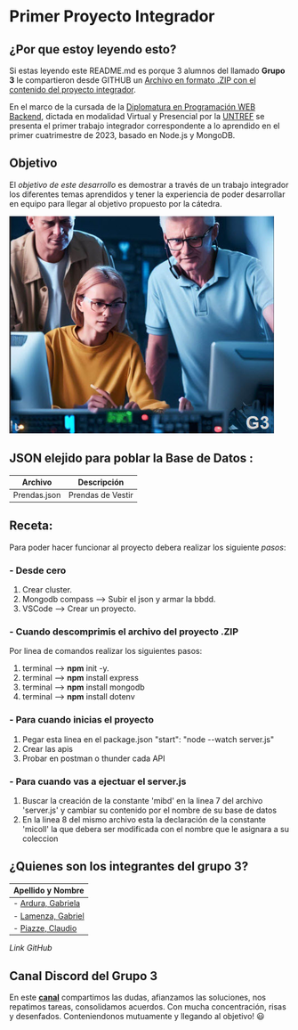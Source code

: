 #  Primer Proyecto Integrador

## ¿Por que estoy leyendo esto?
Si estas leyendo este README.md es porque 3 alumnos del llamado **Grupo 3** le compartieron desde GITHUB un [Archivo en formato .ZIP con el contenido del proyecto integrador](https://github.com/ClaudioPiazze/Grupo3). 

En el marco de la cursada de la [Diplomatura en Programación WEB Backend](http://cuch.gob.ar/desarrollador-web-full-stack/), 
dictada en modalidad Virtual y Presencial por la [UNTREF](https://www.untref.edu.ar/) se presenta el primer trabajo integrador correspondente a lo aprendido en el primer cuatrimestre de 2023, basado en Node.js y MongoDB.

## Objetivo
El _objetivo de este desarrollo_ es demostrar a través de un trabajo integrador los diferentes temas aprendidos y tener la experiencia de poder desarrollar en equipo para llegar al objetivo propuesto por la cátedra.

![imagen grupo3](./Grupo3.jpg)

## JSON elejido para poblar la Base de Datos : 

| Archivo | Descripción |
|--------------|--------------|
| Prendas.json  | Prendas de Vestir    |

## Receta:
Para poder hacer funcionar al proyecto debera realizar los siguiente _pasos_:

### - Desde cero
1. Crear cluster.
2. Mongodb compass --> Subir el json y armar la bbdd.
3. VSCode --> Crear un proyecto.

### - Cuando descomprimis el archivo del proyecto .ZIP
Por linea de comandos realizar los siguientes pasos:
1. terminal --> **npm** init -y.
2. terminal --> **npm** install express 
3. terminal --> **npm** install mongodb
4. terminal --> **npm** install dotenv

### - Para cuando inicias el proyecto
1. Pegar esta linea en el package.json   "start": "node --watch server.js"
2. Crear las apis
3. Probar en postman o thunder cada API

### - Para cuando vas a ejectuar el server.js

1. Buscar la creación de la constante 'mibd' en la linea 7 del archivo 'server.js' y cambiar su contenido por el nombre de su base de datos
2. En la linea 8 del mismo archivo esta la declaración de la constante 'micoll' la que debera ser modificada con el nombre que le asignara a su coleccion

## ¿Quienes son los integrantes del grupo 3?

| Apellido y Nombre  |
|--------------|
| - [Ardura, Gabriela ](https://github.com/Gabi2277)|
| - [Lamenza, Gabriel ](https://github.com/GaOsLa)  |
| - [Piazze, Claudio ](https://github.com/ClaudioPiazze/)|
_Link GitHub_

## Canal Discord del Grupo 3 
En este **[canal](https://discord.com/channels/1125929860309713000/1126640148684230798)** compartimos las dudas, afianzamos las soluciones, nos repatimos tareas, consolidamos acuerdos. Con mucha concentración, risas y desenfados. Conteniendonos mutuamente y llegando al objetivo! :smiley:
